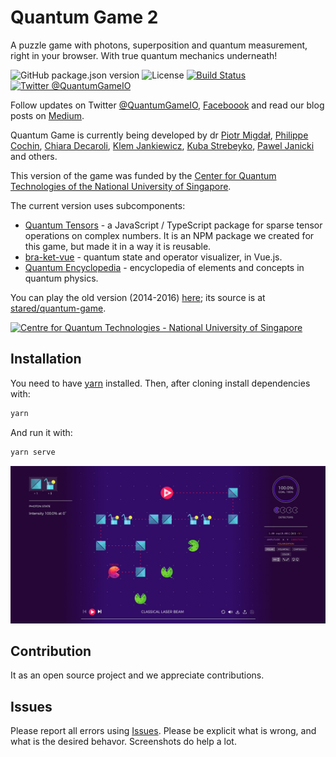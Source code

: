 # Quantum Game 2

A puzzle game with photons, superposition and quantum measurement, right in your browser. With true quantum mechanics underneath!

![GitHub package.json version](https://img.shields.io/github/package-json/v/Quantum-Game/quantum-game-2)
![License](https://img.shields.io/github/license/Quantum-Game/quantum-game-2)
[![Build Status](https://travis-ci.com/Quantum-Game/quantum-game-2.svg?branch=master)](https://travis-ci.com/Quantum-Game/quantum-game-2)
[![Twitter @QuantumGameIO](https://img.shields.io/twitter/follow/QuantumGameIO)](https://twitter.com/quantumgameio)

Follow updates on Twitter [@QuantumGameIO](https://twitter.com/QuantumGameIO), [Faceboook](https://www.facebook.com/quantumgameio/) and read our blog posts on [Medium](https://medium.com/quantum-photons).

Quantum Game is currently being developed by dr [Piotr Migdał](https://p.migdal.pl/), [Philippe Cochin](https://github.com/sneakyweasel), [Chiara Decaroli](https://maperseguirvirtute.wordpress.com/), [Klem Jankiewicz](http://jankiewiczstudio.com/), [Kuba Strebeyko](https://www.linkedin.com/in/strebeyko/), [Pawel Janicki](https://www.paweljanicki.jp/) and others.

This version of the game was funded by the [Center for Quantum Technologies of the National University of Singapore](https://www.quantumlah.org/).

The current version uses subcomponents:

* [Quantum Tensors](https://github.com/Quantum-Game/quantum-tensors) - a JavaScript / TypeScript package for sparse tensor operations on complex numbers. It is an NPM package we created for this game, but made it in a way it is reusable.
* [bra-ket-vue](https://github.com/Quantum-Game/bra-ket-vue) - quantum state and operator visualizer, in Vue.js.
* [Quantum Encyclopedia](https://github.com/Quantum-Game/qg-encyclopedia) - encyclopedia of elements and concepts in quantum physics.

You can play the old version (2014-2016) [here](http://play.quantumgame.io/); its source is at [stared/quantum-game](https://github.com/stared/quantum-game).

[![Centre for Quantum Technologies - National University of Singapore](https://img.shields.io/badge/Supported%20By-CQT,%20National%20University%20of%20Singapore-brightgreen.svg?style=for-the-badge)](https://www.quantumlah.org/)

## Installation

You need to have [yarn](https://yarnpkg.com/) installed. Then, after cloning install dependencies with:

```bash
yarn
```

And run it with:

```bash
yarn serve
```

![In-game screenshot from Quantum Game 2](public\img\qg2_social_media_screenshot.jpg)

## Contribution

It as an open source project and we appreciate contributions.

## Issues

Please report all errors using [Issues](https://github.com/Quantum-Game/quantum-game-2/issues). Please be explicit what is wrong, and what is the desired behavor. Screenshots do help a lot.
